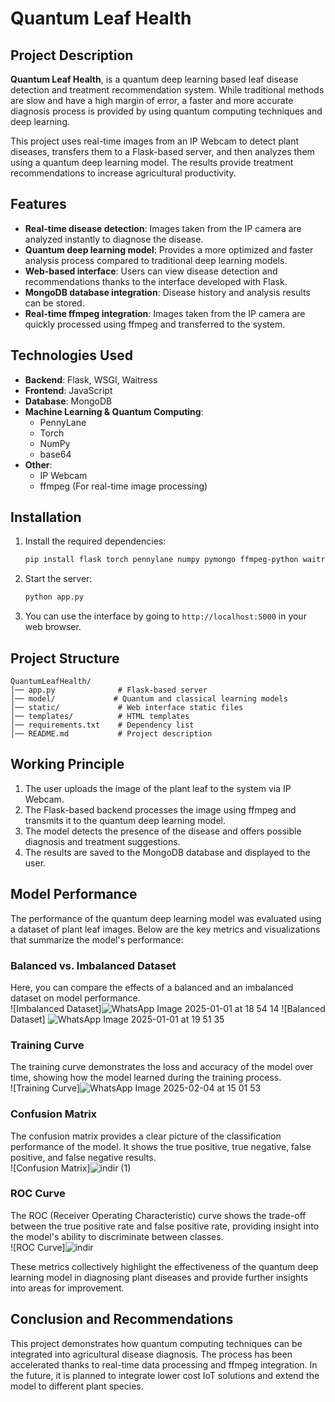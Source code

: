 # Quantum Leaf Health

## Project Description

**Quantum Leaf Health**, is a quantum deep learning based leaf disease detection and treatment recommendation system. While traditional methods are slow and have a high margin of error, a faster and more accurate diagnosis process is provided by using quantum computing techniques and deep learning.

This project uses real-time images from an IP Webcam to detect plant diseases, transfers them to a Flask-based server, and then analyzes them using a quantum deep learning model. The results provide treatment recommendations to increase agricultural productivity.

## Features
- **Real-time disease detection**: Images taken from the IP camera are analyzed instantly to diagnose the disease.
- **Quantum deep learning model**: Provides a more optimized and faster analysis process compared to traditional deep learning models.
- **Web-based interface**: Users can view disease detection and recommendations thanks to the interface developed with Flask.
- **MongoDB database integration**: Disease history and analysis results can be stored.
- **Real-time ffmpeg integration**: Images taken from the IP camera are quickly processed using ffmpeg and transferred to the system.

## Technologies Used
- **Backend**: Flask, WSGI, Waitress
- **Frontend**: JavaScript
- **Database**: MongoDB
- **Machine Learning & Quantum Computing**:
  - PennyLane
  - Torch
  - NumPy
  - base64
- **Other**:
  - IP Webcam
  - ffmpeg (For real-time image processing)

## Installation
1. Install the required dependencies:
    ```bash
    pip install flask torch pennylane numpy pymongo ffmpeg-python waitress
    ```
2. Start the server:
    ```bash
    python app.py
    ```
3. You can use the interface by going to `http://localhost:5000` in your web browser.

## Project Structure
```
QuantumLeafHealth/
│── app.py              # Flask-based server
│── model/             # Quantum and classical learning models
│── static/             # Web interface static files
│── templates/          # HTML templates
│── requirements.txt    # Dependency list
│── README.md           # Project description
```

## Working Principle
1. The user uploads the image of the plant leaf to the system via IP Webcam.
2. The Flask-based backend processes the image using ffmpeg and transmits it to the quantum deep learning model.
3. The model detects the presence of the disease and offers possible diagnosis and treatment suggestions.
4. The results are saved to the MongoDB database and displayed to the user.

## Model Performance

The performance of the quantum deep learning model was evaluated using a dataset of plant leaf images. Below are the key metrics and visualizations that summarize the model's performance:

### Balanced vs. Imbalanced Dataset
Here, you can compare the effects of a balanced and an imbalanced dataset on model performance.  
![Imbalanced Dataset]![WhatsApp Image 2025-01-01 at 18 54 14](https://github.com/user-attachments/assets/324cd07a-161f-4f5c-b67e-183731060741)
![Balanced Dataset] ![WhatsApp Image 2025-01-01 at 19 51 35](https://github.com/user-attachments/assets/9b715240-e16b-4e32-8f7f-afa9f222fe4a)

### Training Curve
The training curve demonstrates the loss and accuracy of the model over time, showing how the model learned during the training process.  
![Training Curve]![WhatsApp Image 2025-02-04 at 15 01 53](https://github.com/user-attachments/assets/8eca0976-d1b2-432c-95c7-d5f4aec89fcd)

### Confusion Matrix
The confusion matrix provides a clear picture of the classification performance of the model. It shows the true positive, true negative, false positive, and false negative results.  
![Confusion Matrix]![indir (1)](https://github.com/user-attachments/assets/174f5a7c-8341-45b8-8491-fb4f6ad27a8f)

### ROC Curve
The ROC (Receiver Operating Characteristic) curve shows the trade-off between the true positive rate and false positive rate, providing insight into the model's ability to discriminate between classes.  
![ROC Curve]![indir](https://github.com/user-attachments/assets/39e23987-b6fd-428f-9fcc-23e3e9098555)

These metrics collectively highlight the effectiveness of the quantum deep learning model in diagnosing plant diseases and provide further insights into areas for improvement.


## Conclusion and Recommendations
This project demonstrates how quantum computing techniques can be integrated into agricultural disease diagnosis. The process has been accelerated thanks to real-time data processing and ffmpeg integration. In the future, it is planned to integrate lower cost IoT solutions and extend the model to different plant species.

